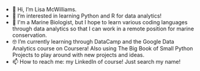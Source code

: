 - 👋 Hi, I’m Lisa McWilliams.
- 👀 I’m interested in learning Python and R for data analytics! 
- 🦈 I'm a Marine Biologist, but I hope to learn various coding languages through data analytics so that I can work in a remote position for marine conservation.
- 🤓 I’m currently learning through DataCamp and the Google Data Analytics course on Coursera! Also using The Big Book of Small Python Projects to play around with new projects and ideas.
- 📫 How to reach me: my LinkedIn of course! Just search my name!

<!---
yallitslisa/yallitslisa is a ✨ special ✨ repository because its `README.md` (this file) appears on your GitHub profile.
You can click the Preview link to take a look at your changes.
--->
